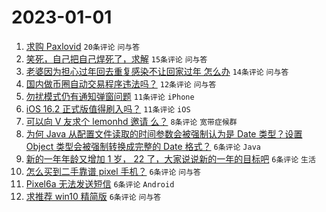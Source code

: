# 2023-01-01

1. [求购 Paxlovid](https://www.v2ex.com/t/905877) `20条评论` `问与答`
1. [笑死，自己把自己焊死了，求解](https://www.v2ex.com/t/905878) `15条评论` `问与答`
1. [老婆因为担心过年回去重复感染不让回家过年 怎么办](https://www.v2ex.com/t/905903) `14条评论` `问与答`
1. [国内做币圈自动交易程序违法吗？](https://www.v2ex.com/t/905892) `12条评论` `问与答`
1. [勿扰模式仍有通知弹窗问题](https://www.v2ex.com/t/905883) `11条评论` `iPhone`
1. [iOS 16.2 正式版值得刷入吗？](https://www.v2ex.com/t/905874) `11条评论` `iOS`
1. [可以向 V 友求个 lemonhd 邀请 么？](https://www.v2ex.com/t/905875) `8条评论` `宽带症候群`
1. [为何 Java 从配置文件读取的时间参数会被强制认为是 Date 类型？设置 Object 类型会被强制转换成完整的 Date 格式？](https://www.v2ex.com/t/905904) `6条评论` `Java`
1. [新的一年年龄又增加 1 岁， 22 了，大家说说新的一年的目标吧](https://www.v2ex.com/t/905889) `6条评论` `生活`
1. [怎么买到二手靠谱 pixel 手机？](https://www.v2ex.com/t/905879) `6条评论` `问与答`
1. [Pixel6a 无法发送短信](https://www.v2ex.com/t/905873) `6条评论` `Android`
1. [求推荐 win10 精简版](https://www.v2ex.com/t/905870) `6条评论` `问与答`
